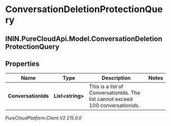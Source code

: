 # ConversationDeletionProtectionQuery

## ININ.PureCloudApi.Model.ConversationDeletionProtectionQuery

## Properties

|Name | Type | Description | Notes|
|------------ | ------------- | ------------- | -------------|
| **ConversationIds** | **List&lt;string&gt;** | This is a list of ConversationIds. The list cannot exceed 100 conversationids. | |



_PureCloudPlatform.Client.V2 215.0.0_
